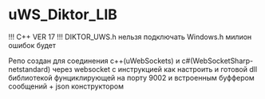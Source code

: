 # uWS_Diktor_LIB
!!! C++ VER 17 !!!
DIKTOR_UWS.h нельзя подключать Windows.h милион ошибок будет

Репо создан для соединения c++(uWebSockets) и c#(WebSocketSharp-netstandard) через websocket c инструкцией как настроить и готовой dll библиотекой фунциклирующей на порту 9002 и встроенным буффером сообщений + json конструктором

